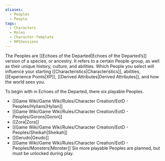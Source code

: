 ```yaml
---
aliases:
  - Peoples
  - People
tags:
  - Characters
  - Rules
  - Character-Template
  - RPGSessions
---
```

The Peoples are [[Echoes of the Departed|Echoes of the Departed’s]] version of a species, or ancestry. It refers to a certain People-group, as well as their unique history, culture, and abilities. Which People you select will influence your starting [[Characteristics|Characteristics]], abilities, [[Experience Points|XP]], [[Derived Attributes|Derived Attributes]], and how the world sees you.

To begin with in Echoes of the Departed, there six playable Peoples.
- [[Game Wiki/Game Wiki/Rules/Character Creation/EotD - Peoples/Hylians|Hylian]]
- [[Game Wiki/Game Wiki/Rules/Character Creation/EotD - Peoples/Gorons|Goron]]
- [[Zora|Zora]]
- [[Game Wiki/Game Wiki/Rules/Character Creation/EotD - Peoples/Sheikah|Sheikah]]
- [[Gerudo|Geudo]]
- [[Game Wiki/Game Wiki/Rules/Character Creation/EotD - Peoples/Monsters|Monster]]
Six more playable Peoples are planned, but must be unlocked during play.
